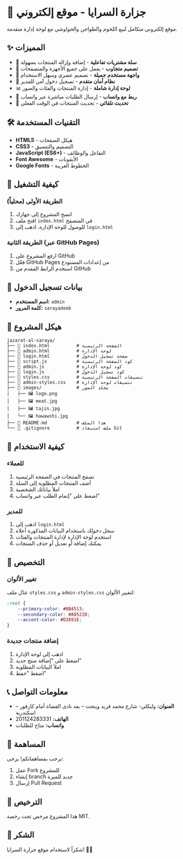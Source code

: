 # 🥩 جزارة السرايا - موقع إلكتروني

موقع إلكتروني متكامل لبيع اللحوم والطواجن والحواوشي مع لوحة إدارة متقدمة.

## ✨ المميزات

- 🛒 **سلة مشتريات تفاعلية** - إضافة وإزالة المنتجات بسهولة
- 📱 **تصميم متجاوب** - يعمل على جميع الأجهزة والمتصفحات
- 🎨 **واجهة مستخدم جميلة** - تصميم عصري وسهل الاستخدام
- 🔐 **نظام أمان متقدم** - تسجيل دخول آمن للمدير
- 📊 **لوحة إدارة شاملة** - إدارة المنتجات والفئات والصور
- 💬 **ربط مع واتساب** - إرسال الطلبات مباشرة عبر واتساب
- 🔄 **تحديث تلقائي** - تحديث المنتجات في الوقت الفعلي

## 🛠️ التقنيات المستخدمة

- **HTML5** - هيكل الصفحات
- **CSS3** - التصميم والتنسيق
- **JavaScript (ES6+)** - التفاعل والوظائف
- **Font Awesome** - الأيقونات
- **Google Fonts** - الخطوط العربية

## 🚀 كيفية التشغيل

### الطريقة الأولى (محلياً)
1. انسخ المشروع إلى جهازك
2. افتح ملف `index.html` في المتصفح
3. للوصول للوحة الإدارة، اذهب إلى `login.html`

### الطريقة الثانية (عبر GitHub Pages)
1. ارفع المشروع على GitHub
2. فعّل GitHub Pages من إعدادات المستودع
3. استخدم الرابط المقدم من GitHub

## 🔑 بيانات تسجيل الدخول

- **اسم المستخدم:** `admin`
- **كلمة المرور:** `sarayadeeb`

## 📁 هيكل المشروع

```
jazarat-al-saraya/
├── 📄 index.html          # الصفحة الرئيسية
├── 📄 admin.html          # لوحة الإدارة
├── 📄 login.html          # صفحة تسجيل الدخول
├── 📄 script.js           # كود الصفحة الرئيسية
├── 📄 admin.js            # كود لوحة الإدارة
├── 📄 login.js            # كود تسجيل الدخول
├── 📄 styles.css          # تنسيقات الصفحة الرئيسية
├── 📄 admin-styles.css    # تنسيقات لوحة الإدارة
├── 📁 images/             # مجلد الصور
│   ├── 🖼️ logo.png
│   ├── 🖼️ meat.jpg
│   ├── 🖼️ tajin.jpg
│   └── 🖼️ hawawshi.jpg
├── 📄 README.md           # هذا الملف
└── 📄 .gitignore          # ملف استبعاد Git
```

## 🎯 كيفية الاستخدام

### للعملاء
1. تصفح المنتجات في الصفحة الرئيسية
2. أضف المنتجات المطلوبة إلى السلة
3. املأ بياناتك الشخصية
4. اضغط على "إتمام الطلب عبر واتساب"

### للمدير
1. اذهب إلى `login.html`
2. سجل دخولك باستخدام البيانات المذكورة أعلاه
3. استخدم لوحة الإدارة لإدارة المنتجات والفئات
4. يمكنك إضافة أو تعديل أو حذف المنتجات

## 🔧 التخصيص

### تغيير الألوان
عدّل ملف `styles.css` و `admin-styles.css` لتغيير الألوان:

```css
:root {
    --primary-color: #8B4513;
    --secondary-color: #A0522D;
    --accent-color: #D2691E;
}
```

### إضافة منتجات جديدة
1. اذهب إلى لوحة الإدارة
2. اضغط على "إضافة منتج جديد"
3. املأ البيانات المطلوبة
4. اضغط "حفظ"

## 📞 معلومات التواصل

- **العنوان:** وليكلي- شارع محمد فريد وينجت – بعد نادى القضاة أمام كارفور – اسكندرية
- **الهاتف:** 201124283331
- **واتساب:** متاح للطلبات

## 🤝 المساهمة

نرحب بمساهماتكم! يرجى:
1. عمل Fork للمشروع
2. إنشاء branch جديد للميزة
3. إرسال Pull Request

## 📄 الترخيص

هذا المشروع مرخص تحت رخصة MIT.

## 🙏 الشكر

شكراً لاستخدام موقع جزارة السرايا! 🥩✨
